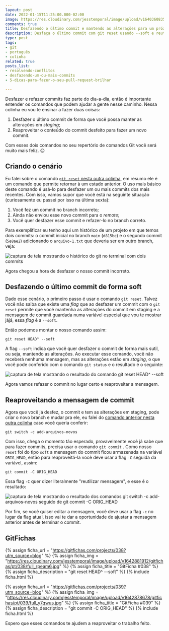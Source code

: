 ```yaml
---
layout: post
date: 2022-01-15T11:25:00.000-02:00
image: https://res.cloudinary.com/jesstemporal/image/upload/v1640360835/covers/colinha_igmf4s.png
comments: true
title: Desfazendo o último commit e mantendo as alterações para um próximo commit
description: Desfaça o último commit com git reset usando --soft e reutilize a mensagem com o ORIG_HEAD
type: post
tags:
- git
- português
- colinha
related: true
posts_list:
- resolvendo-conflitos
- desfazendo-um-ou-mais-commits
- 5-dicas-para-fazer-o-seu-pull-request-brilhar

---
```

Desfazer e refazer commits faz parte do dia-a-dia, então é importante entender os comandos que podem ajudar a gente nesse caminho. Nessa colinha eu vou te ensinar a fazer duas coisas:

1. Desfazer o último commit de forma que você possa manter as alterações em _staging_;
2. Reaproveitar o conteúdo do commit desfeito para fazer um novo commit.

Com esses dois comandos no seu repertório de comandos Git você será muito mais feliz. 😉

## Criando o cenário

Eu falei sobre o comando [`git reset` nesta outra colinha](https://jtemporal.com/desfazendo-um-ou-mais-commits), em resumo ele é um comando que permite retornar à um estado anterior. O uso mais básico deste comando é usá-lo para desfazer um ou mais commits dos mais recentes. Com isso, vamos supor que você está na seguinte situação (curiosamente eu passei por isso na última sexta):

1. Você fez um commit no branch incorreto;
2. Ainda não enviou esse novo commit para o *remote;*
3. Você quer desfazer esse commit e refazer-lo no branch correto.

Para exemplificar eu tenho aqui um histórico de um projeto em que temos dois commits: o commit inicial no branch `main` (`d815be`) e o segundo commit (`5e8ae2`) adicionando o `arquivo-1.txt` que deveria ser em outro branch, veja:

![captura de tela mostrando o histórico do git no terminal com dois commits](https://res.cloudinary.com/jesstemporal/image/upload/v1642213678/git-reset/git-reset-fig-8_vr3e1u.png)

Agora chegou a hora de desfazer o nosso commit incorreto.

## Desfazendo o último commit de forma soft

Dado esse cenário, o primeiro passo é usar o comando `git reset`. Talvez você não saiba que existe uma *flag* que ao desfazer um commit com o `git reset` permite que você mantenha as alterações do commit em staging e a mensagem de commit guardada numa variável especial que vou te mostrar jájá, essa *flag* é a `--soft`.

Então podemos montar o nosso comando assim:

```console
git reset HEAD^ --soft
```

A flag `--soft` indica que você quer desfazer o commit de forma mais sutil, ou seja, mantendo as alterações. Ao executar esse comando, você não receberá nenhuma mensagem, mas as alterações estão em *staging*, o que você pode conferido com o comando `git status`  e o resultado é o seguinte: 

![captura de tela mostrando o resultado do comando git reset HEAD^ --soft](https://res.cloudinary.com/jesstemporal/image/upload/v1642213678/git-reset/git-reset-fig-9_xbmaen.png)

Agora vamos refazer o commit no lugar certo e reaproveitar a mensagem.

## Reaproveitando a mensagem de commit

Agora que você já desfez, o commit e tem as alterações em staging, pode criar o novo branch e mudar pra ele, eu falei do [comando anterior nesta outra colinha](https://jtemporal.com/criando-um-novo-branch-e-mudando-pra-ele-com-um-comando/) caso você queria conferir:

```console
git switch -c add-arquivos-novos
```

Com isso, chega o momento tão esperado, provavelmente você já sabe que para fazer commits, precisa usar o comando `git commit` . Como nosso `reset` foi do tipo `soft`  a mensagem do commit ficou armazenada na variável `ORIG_HEAD`, então para reaproveitá-la você deve usar a flag `-C` seguida da variável, assim:

```console
git commit -C ORIG_HEAD
```

Essa flag `-C`  quer dizer literalmente "reutilizar mensagem", e esse é o resultado:

![captura de tela mostrando o resultado dos comandos git switch -c add-arquivos-novos seguido de git commit -C ORIG_HEAD](https://res.cloudinary.com/jesstemporal/image/upload/v1642213677/git-reset/git-reset-fig-10_zaqvse.png)

Por fim, se você quiser editar a mensagem, você deve usar a flag `-c` no lugar da flag atual, isso vai te dar a oportunidade de ajustar a mensagem anterior antes de terminar o commit.

## GitFichas

{% assign ficha_url = "https://gitfichas.com/projects/038?utm_source=blog" %}
{% assign ficha_img = "https://res.cloudinary.com/jesstemporal/image/upload/v1642881912/gitfichas/pt/038/full_rpeam6.jpg" %}
{% assign ficha_title = "GitFicha #038" %}
{% assign ficha_description = "git reset HEAD^ --soft" %}
{% include ficha.html %}

{% assign ficha_url = "https://gitfichas.com/projects/039?utm_source=blog" %}
{% assign ficha_img = "https://res.cloudinary.com/jesstemporal/image/upload/v1642878678/gitfichas/pt/039/full_y7qwus.jpg" %}
{% assign ficha_title = "GitFicha #039" %}
{% assign ficha_description = "git commit -C ORIG_HEAD" %}
{% include ficha.html %}

Espero que esses comandos te ajudem a reaproveitar o trabalho feito.
